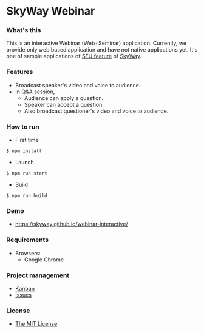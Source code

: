 # SkyWay Webinar

### What's this

This is an interactive Webinar (Web+Seminar) application.
Currently, we provide only web based application and have not native applications yet.
It's one of sample applications of [SFU feature](http://nttcom.github.io/skyway/alpha-release.html) of [SkyWay](http://skyway.io).

### Features

- Broadcast speaker's video and voice to audience.
- In Q&A session,
    - Audience can apply a question.
    - Speaker can accept a question.
    - Also broadcast questioner's video and voice to audience.

### How to run

- First time
```
$ npm install
```
- Launch
```
$ npm run start
```
- Build
```
$ npm run build
```

### Demo

- https://skyway.github.io/webinar-interactive/

### Requirements

- Browsers:
    - Google Chrome

### Project management

- [Kanban](https://github.com/skyway/webinar-interactive/projects/1)
- [Issues](https://github.com/skyway/webinar-interactive/issues)


### License

- [The MIT License](LICENSE)